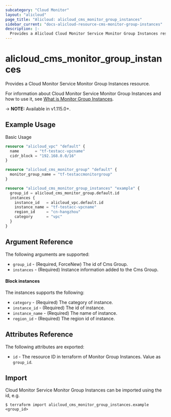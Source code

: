 ```yaml
---
subcategory: "Cloud Monitor"
layout: "alicloud"
page_title: "Alicloud: alicloud_cms_monitor_group_instances"
sidebar_current: "docs-alicloud-resource-cms-monitor-group-instances"
description: |-
  Provides a Alicloud Cloud Monitor Service Monitor Group Instances resource.
---
```


# alicloud\_cms\_monitor\_group\_instances

Provides a Cloud Monitor Service Monitor Group Instances resource.

For information about Cloud Monitor Service Monitor Group Instances and how to use it, see [What is Monitor Group Instances](https://www.alibabacloud.com/help/en/doc-detail/115031.htm).

-> **NOTE:** Available in v1.115.0+.

## Example Usage

Basic Usage

```terraform
resource "alicloud_vpc" "default" {
  name       = "tf-testacc-vpcname"
  cidr_block = "192.168.0.0/16"
}

resource "alicloud_cms_monitor_group" "default" {
  monitor_group_name = "tf-testaccmonitorgroup"
}

resource "alicloud_cms_monitor_group_instances" "example" {
  group_id = alicloud_cms_monitor_group.default.id
  instances {
    instance_id   = alicloud_vpc.default.id
    instance_name = "tf-testacc-vpcname"
    region_id     = "cn-hangzhou"
    category      = "vpc"
  }
}
```

## Argument Reference

The following arguments are supported:

* `group_id` - (Required, ForceNew) The id of Cms Group.
* `instances` - (Required) Instance information added to the Cms Group.

#### Block instances

The instances supports the following: 

* `category` - (Required) The category of instance.
* `instance_id` - (Required) The id of instance.
* `instance_name` - (Required) The name of instance.
* `region_id` - (Required) The region id of instance.

## Attributes Reference

The following attributes are exported:

* `id` - The resource ID in terraform of Monitor Group Instances. Value as `group_id`.

## Import

Cloud Monitor Service Monitor Group Instances can be imported using the id, e.g.

```
$ terraform import alicloud_cms_monitor_group_instances.example <group_id>
```
